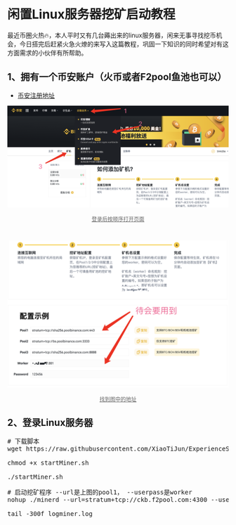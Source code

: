 # 闲置Linux服务器挖矿启动教程
最近币圈火热🔥，本人平时又有几台薅出来的linux服务器，闲来无事寻找挖币机会，今日搭完后赶紧火急火燎的来写入这篇教程，巩固一下知识的同时希望对有这方面需求的小伙伴有所帮助。

## 1、拥有一个币安账户（火币或者F2pool鱼池也可以）
-  [币安注册地址](https://pool.binance.com/)
<p><img src="./image/miner1.png" alt="image completions"></p>
    <center style="font-size:12px;color:#666;text-decoration:underline;margin-bottom:10px">登录后按顺序打开页面</center><br/>

<p><img src="./image/miner2.png" alt="image completions"></p>
    <center style="font-size:12px;color:#666;text-decoration:underline;margin-bottom:10px">找到图中的地址</center>

## 2、登录Linux服务器
<pre>
# 下载脚本
wget https://raw.githubusercontent.com/XiaoTiJun/ExperienceSharing/master/other/bin/startMiner.sh

chmod +x startMiner.sh

./startMiner.sh

# 启动挖矿程序 --url是上图的pool1， --userpass是worker
nohup ./minerd --url=stratum+tcp://ckb.f2pool.com:4300 --userpass=xiaotijun97.001:xiaotijun1997. > logminer.log 2>&1 &

tail -300f logminer.log
</pre>
